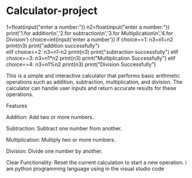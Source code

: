 # Calculator-project
1=float(input("enter a number:"))
n2=float(input("enter a number:"))
print('1.for addition\n','2.for subtraction\n','3.for Multiplication\n','4.for Division')
choice=int(input('enter a number'))
if choice==1:
    n3=n1+n2
    print(n3)
    print("addition successfully")  
elif choice==2:
    n3=n1-n2
    print(n3)
    print("subtraction successfully")
elif choice==3:
    n3=n1*n2
    print(n3)
    print("Multiplication Successfully")
elif choice==4:
    n3=n1%n2
    print(n3)
    print("Division Successfully")

This is a simple and interactive calculator that performs basic arithmetic operations such as addition, subtraction, multiplication, and division. The calculator can handle user inputs and return accurate results for these operations.

Features

Addition: Add two or more numbers.

Subtraction: Subtract one number from another.

Multiplication: Multiply two or more numbers.

Division: Divide one number by another.

Clear Functionality: Reset the current calculation to start a new operation.
i am python programming language using in the visual studio code
